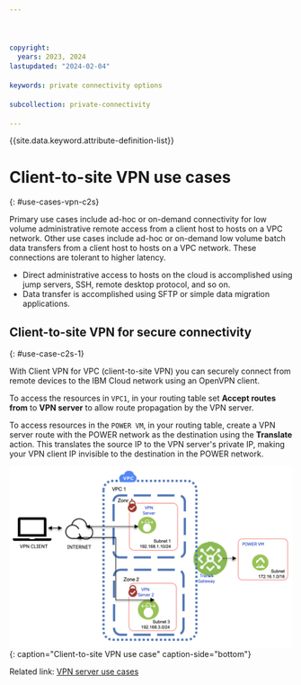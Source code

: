 ```yaml
---



copyright:
  years: 2023, 2024
lastupdated: "2024-02-04"

keywords: private connectivity options

subcollection: private-connectivity

---
```


{{site.data.keyword.attribute-definition-list}}

# Client-to-site VPN use cases
{: #use-cases-vpn-c2s}

Primary use cases include ad-hoc or on-demand connectivity for low volume administrative remote access from a client host to hosts on a VPC network. Other use cases include ad-hoc or on-demand low volume batch data transfers from a client host to hosts on a VPC network. These connections are tolerant to higher latency.

* Direct administrative access to hosts on the cloud is accomplished using jump servers, SSH, remote desktop protocol, and so on.
* Data transfer is accomplished using SFTP or simple data migration applications.

## Client-to-site VPN for secure connectivity
{: #use-case-c2s-1}

With Client VPN for VPC (client-to-site VPN) you can securely connect from remote devices to the IBM Cloud network using an OpenVPN client.

To access the resources in `VPC1`, in your routing table set **Accept routes from** to **VPN server** to allow route propagation by the VPN server.

To access resources in the `POWER VM`, in your routing table, create a VPN server route with the POWER network as the destination using the **Translate** action. This translates the source IP to the VPN server's private IP, making your VPN client IP invisible to the destination in the POWER network.

![Client-to-site VPN use case](/images/vpn-client-to-site.png "Client-to-site VPN use case"){: caption="Client-to-site VPN use case" caption-side="bottom"}

Related link: [VPN server use cases](/docs/vpc?topic=vpc-vpn-client-to-site-overview#vpn-client-to-site-use-cases)

